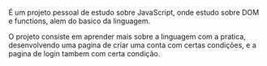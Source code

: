 É um projeto pessoal de estudo sobre JavaScript, onde estudo sobre DOM e functions, alem do basico da linguagem.

O projeto consiste em aprender mais sobre a linguagem com a pratica, desenvolvendo uma pagina de criar uma conta com certas condições, e a pagina de login tambem com certa condição.
